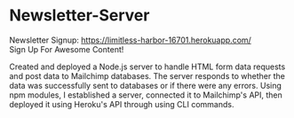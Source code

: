 # Newsletter-Server

Newsletter Signup: https://limitless-harbor-16701.herokuapp.com/
<br> Sign Up For Awesome Content!

Created and deployed a Node.js server to handle HTML form data requests and post data to Mailchimp databases. The server responds to whether the data was successfully sent to databases or if there were any errors. Using npm modules, I established a server, connected it to Mailchimp's API, then deployed it using Heroku's API through using CLI commands.

